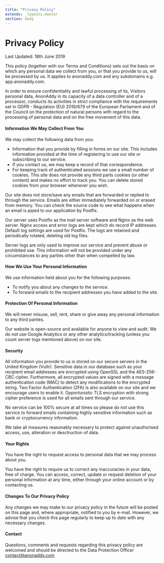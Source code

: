```yaml
---
title: "Privacy Policy"
extends: _layouts.master
section: body
---
```


<h1 class="w-full text-center">Privacy Policy</h1>
<div class="w-full mt-4 mb-12">
  <div class="h-1 mx-auto gradient w-64 opacity-25 my-0 py-0 rounded-t"></div>
</div>

<p class="text-sm text-grey-400 mb-4">Last Updated: 18th June 2019</p>

This policy (together with our Terms and Conditions) sets out the basis on which any personal data we collect from you, or that you provide to us, will be processed by us. It applies to anonaddy.com and any subdomains e.g. app.anonaddy.com.

In order to ensure confidentiality and lawful processing of its, Visitors personal data, AnonAddy in its capacity of a data controller and of a processor, conducts its activities in strict compliance with the requirements set in GDPR - Regulation (EU) 2016/679 of the European Parliament and of the Council on the protection of natural persons with regard to the processing of personal data and on the free movement of this data.

#### **Information We May Collect From You**

We may collect the following data from you:

* Information that you provide by filling in forms on our site. This includes information provided at the time of registering to use our site or subscribing to our service.
* If you contact us, we may keep a record of that correspondence.
* For keeping track of authenticated sessions we use a small number of cookies. This site does not provide any third parts cookies (or other content) and makes no effort to track you. You can delete stored cookies from your browser whenever you wish.

Our site does not store/save any emails that are forwarded or replied to through the service. Emails are either immediately forwarded on or erased from memory. You can check the source code to see what happens when an email is piped to our application by Postfix.

Our server uses Postfix as the mail server software and Nginx as the web server. Nginx access and error logs are kept which do record IP addresses. Default log settings are used for Postfix. The logs are retained and periodically rotated, deleting old log files.

Server logs are only used to improve our service and prevent abuse or prohibited use. This information will not be provided under any circumstances to any parties other than when compelled by law.


#### **How We Use Your Personal Information**

We use information held about you for the following purposes:

* To notify you about any changes to the service.
* To forward emails to the recipient addresses you have added to the site.


#### **Protection Of Personal Information**

We will never misuse, sell, rent, share or give away any personal information to any third parties.

Our website is open-source and available for anyone to view and audit. We do not use Google Analytics or any other analytics/tracking (unless you count server logs mentioned above) on our site.


#### **Security**

All information you provide to us is stored on our secure servers in the United Kingdom (Vultr). Sensitive data in our database such as your recipient email addresses are encrypted using OpenSSL and the AES-256-CBC cipher. Furthermore, all encrypted values are signed with a message authentication code (MAC) to detect any modifications to the encrypted string. Two Factor Authentication (2FA) is also available on our site and we encourage users to enable it. Opportunistic TLS encryption with strong cipher preference is used for all emails sent through our service.

No service can be 100% secure at all times so please do not use this service to forward emails containing highly sensitive information such as bank or cryptocurrency information.

We take all measures reasonably necessary to protect against unauthorised access, use, alteration or desctruction of data.


#### **Your Rights**

You have the right to request access to personal data that we may process about you.

You have the right to require us to correct any inaccuracies in your data, free of charge. You can access, correct, update or request deletion of your personal information at any time, either through your online account or by contacting us.


#### **Changes To Our Privacy Policy**

Any changes we may make to our privacy policy in the future will be posted on this page and, where appropriate, notified to you by e-mail. However, we advise that you check this page regularly to keep up to date with any necessary changes.


#### **Contact**

Questions, comments and requests regarding this privacy policy are welcomed and should be directed to the Data Protection Officer [contact@anonaddy.com](mailto:contact@anonaddy.com)